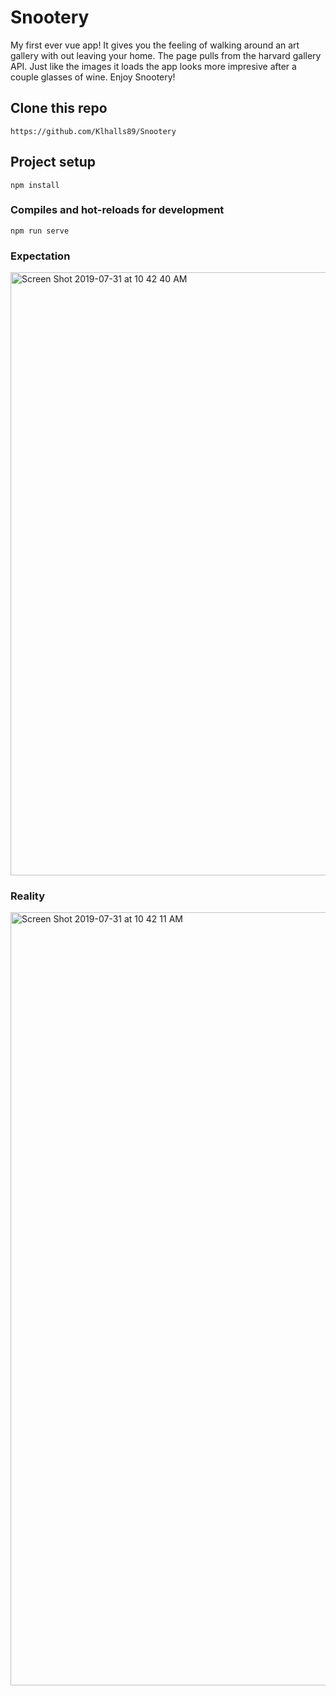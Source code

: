 # Snootery

My first ever vue app! It gives you the feeling of walking around an art gallery with out leaving your home. The page pulls from the harvard gallery API. Just like the images it loads the app looks more impresive after a couple glasses of wine. Enjoy Snootery!

## Clone this repo
```
https://github.com/Klhalls89/Snootery
```

## Project setup
```
npm install
```

### Compiles and hot-reloads for development
```
npm run serve
```

### Expectation
<img width="965" alt="Screen Shot 2019-07-31 at 10 42 40 AM" src="https://user-images.githubusercontent.com/41968928/62231012-584ae580-b380-11e9-844d-ba479b03774f.png">

### Reality
<img width="1237" alt="Screen Shot 2019-07-31 at 10 42 11 AM" src="https://user-images.githubusercontent.com/41968928/62231071-82040c80-b380-11e9-9c20-f993647df168.png">
